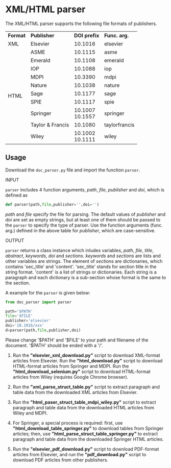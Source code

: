 # XML/HTML parser

The XML/HTML parser supports the following file formats of publishers.

<table>
    <tr>
        <td><b>Format</b></td>
        <td><b>Publisher</b></td>
        <td><b>DOI prefix</b></td>
        <td><b>Func. arg.</b></td>
    </tr>
    <tr>
        <td>XML</td>
        <td>Elsevier</td>
        <td>10.1016</td>
        <td>elsevier</td>
    </tr>
    <tr>
        <td rowspan="11">HTML</td>
    </tr>
    <tr>
        <td>ASME</td>
        <td>10.1115</td>
        <td>asme</td>
    </tr>
    <tr>
        <td>Emerald</td>
        <td>10.1108</td>
        <td>emerald</td>
    </tr>
    <tr>
        <td>IOP</td>
        <td>10.1088</td>
        <td>iop</td>
    </tr>    
    <tr>
        <td>MDPI</td>
        <td>10.3390</td>
        <td>mdpi</td>
    </tr>    
    <tr>
        <td>Nature</td>
        <td>10.1038</td>
        <td>nature</td>
    </tr>         
    <tr>
        <td>Sage</td>
        <td>10.1177</td>
        <td>sage</td>
    </tr>      
    <tr>
        <td>SPIE</td>
        <td>10.1117</td>
        <td>spie</td>
    </tr>      
    <tr>
        <td>Springer</td>
        <td>10.1007<br>10.1557</td>
        <td>springer</td>
    </tr>      
    <tr>
        <td>Taylor & Francis</td>
        <td>10.1080</td>
        <td>taylorfrancis</td>
    </tr>      
    <tr>
        <td>Wiley</td>
        <td>10.1002<br>10.1111</td>
        <td>wiley</td>
    </tr>      
</table>


## Usage

Download the `doc_parser.py` file and import the function `parser`.

INPUT

`parser` includes 4 function arguments, *path*, *file*, *publisher* and *doi*, which is defined as

``` python
def parser(path,file,publisher='',doi='')
```

*path* and *file* specify the file for parsing.
The default values of *publisher* and *doi* are set as empty strings, but at least one of them should be passed to the `parser` to specify the type of parser.
Use the function arguments (func. arg.) defined in the above table for *publisher*, which are case-sensitive.

OUTPUT

`parser` returns a class instance which inludes variables, *path*, *file*, *title*, *abstract*, *keywords*, *doi* and *sections*.
 *keywords* and *sections* are lists and other variables are strings.
 The element of *sections* are dictionaries, which contains 'sec_title' and 'content'.
 'sec_title' stands for section title in the string format.
 'content' is a list of strings or dictionaries.
 Each string is a paragraph and each dictionary is a sub-section whose format is the same to the section. 

A example for the `parser` is given below:

``` python
from doc_parser import parser

path='$PATH'
file='$FILE'
publisher='elsevier'
doi='10.1016/xxx'
d=parser(path,file,publisher,doi)
```

Please change '\$PATH' and '\$FILE' to your path and filename of the document. '\$PATH' should be ended with a '/'.


1. Run the **"elsevier_xml_download.py"** script to download XML-format articles from Elsevier. Run the **"html_download.py"** script to download HTML-format articles from Springer and MDPI. Run the **"html_download_selenium.py"** script to download HTML-format articles from Wiley (requires Google Chrome browser).

2. Run the **"xml_parse_struct_table.py"** script to extract paragraph and table data from the downloaded XML articles from Elsevier.

3. Run the **"html_paser_struct_table_mdpi_wiley.py"** script to extract paragraph and table data from the downloaded HTML articles from Wiley and MDPI.

4. For Springer, a special process is required: first, use **"html_download_table_springer.py"** to download tables from Springer articles; then, use **"html_parse_struct_table_springer.py"** to extract paragraph and table data from the downloaded Springer HTML articles.

5. Run the **"elsevier_pdf_download.py"** script to download PDF-format articles from Elsevier, and run the **"pdf_download.py"** script to download PDF articles from other publishers.
